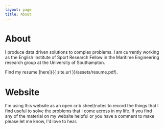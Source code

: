 ```yaml
---
layout: page
title: About
---
```


# About

I produce data driven solutions to complex problems. I am currently working as the English Institute of Sport Research Fellow in the Maritime Engineering research group at the University of Southampton.  

Find my resume [here]({{ site.url }}/assets/resume.pdf).

# Website

I'm using this website as an open crib sheet/notes to record the things that I find useful to solve the problems that I come across in my life. If you find any of the material on my website helpful or you have a comment to make please let me know, I'd love to hear.
